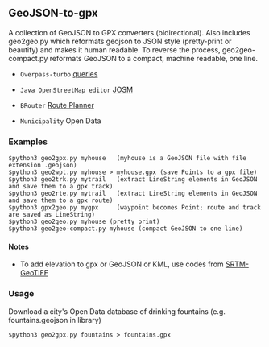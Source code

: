 ## GeoJSON-to-gpx
A collection of GeoJSON to GPX converters (bidirectional).
Also includes geo2geo.py which reformats geojson to JSON style (pretty-print or beautify) and makes it human readable. To reverse the process, geo2geo-compact.py reformats GeoJSON to a compact, machine readable, one line.

- `Overpass-turbo` [queries](https://overpass-turbo.eu/)

- `Java OpenStreetMap editor` [JOSM](https://josm.openstreetmap.de)

- `BRouter` [Route Planner](https://brouter.de/brouter-web)
 
- `Municipality` Open Data


### Examples
```
$python3 geo2gpx.py myhouse   (myhouse is a GeoJSON file with file extension .geojson)
$python3 geo2wpt.py myhouse > myhouse.gpx (save Points to a gpx file)
$python3 geo2trk.py mytrail   (extract LineString elements in GeoJSON and save them to a gpx track)
$python3 geo2rte.py mytrail   (extract LineString elements in GeoJSON and save them to a gpx route)
$python3 gpx2geo.py mygpx     (waypoint becomes Point; route and track are saved as LineString)
$python3 geo2geo.py myhouse (pretty print)
$python3 geo2geo-compact.py myhouse (compact GeoJSON to one line)
```
#### Notes

- To add elevation to gpx or GeoJSON or KML, use codes from [SRTM-GeoTIFF](https://github.com/nicholas-fong/SRTM-GeoTIFF)

### Usage
Download a city's Open Data database of drinking fountains (e.g. fountains.geojson in library)
```
$python3 geo2gpx.py fountains > fountains.gpx
```

